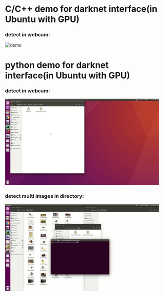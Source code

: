 # C/C++ demo for darknet interface(in Ubuntu with GPU)
### detect in webcam:
![demo](https://github.com/zyy-cn/demo_image/blob/master/darknet_interface/cpp_demo_webcam.gif)

# python demo for darknet interface(in Ubuntu with GPU)
### detect in webcam:
![demo](https://github.com/zyy-cn/demo_image/blob/master/darknet_interface/python_demo_webcam.gif)

### detect multi images in directory:
![demo](https://github.com/zyy-cn/demo_image/blob/master/darknet_interface/python_demo_dir.gif)

